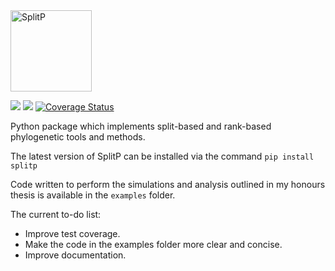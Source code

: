 <img src="https://user-images.githubusercontent.com/27327007/74098210-a760a700-4b69-11ea-8623-28708864d8c7.png" alt="SplitP" width="130"/>


[![](https://img.shields.io/pypi/v/SplitP.svg)](https://pypi.org/project/SplitP/)  ![](https://github.com/js51/SplitP/workflows/build/badge.svg)
[![Coverage Status](https://coveralls.io/repos/github/js51/SplitP/badge.svg?branch=master&service=github)](https://coveralls.io/github/js51/SplitP?branch=master)

Python package which implements split-based and rank-based phylogenetic tools and methods.

The latest version of SplitP can be installed via the command
`pip install splitp`

Code written to perform the simulations and analysis outlined in my honours thesis is available in the `examples` folder.

The current to-do list:
* Improve test coverage.
* Make the code in the examples folder more clear and concise.
* Improve documentation.
